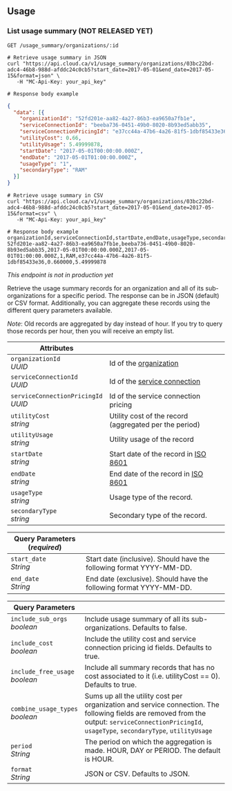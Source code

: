 ## Usage

<!-------------------- LIST USAGE SUMMARY -------------------->

### List usage summary (NOT RELEASED YET)

`GET /usage_summary/organizations/:id`

```shell
# Retrieve usage summary in JSON
curl "https://api.cloud.ca/v1/usage_summary/organizations/03bc22bd-adc4-46b8-988d-afddc24c0cb5?start_date=2017-05-01&end_date=2017-05-15&format=json" \
   -H "MC-Api-Key: your_api_key"

# Response body example
```
```json
{
  "data": [{
    "organizationId": "52fd201e-aa82-4a27-86b3-ea9650a7fb1e",
    "serviceConnectionId": "beeba736-0451-49b0-8020-8b93ed5abb35",
    "serviceConnectionPricingId": "e37cc44a-47b6-4a26-81f5-1dbf85433e36",
    "utilityCost": 0.66,
    "utilityUsage": 5.49999878,
    "startDate": "2017-05-01T00:00:00.000Z",
    "endDate": "2017-05-01T01:00:00.000Z",
    "usageType": "1",
    "secondaryType": "RAM"
  }]
}
```
```shell
# Retrieve usage summary in CSV
curl "https://api.cloud.ca/v1/usage_summary/organizations/03bc22bd-adc4-46b8-988d-afddc24c0cb5?start_date=2017-05-01&end_date=2017-05-15&format=csv" \
   -H "MC-Api-Key: your_api_key"

# Response body example
organizationId,serviceConnectionId,startDate,endDate,usageType,secondaryType,serviceConnectionPricingId,utilityCost,utilityUsage
52fd201e-aa82-4a27-86b3-ea9650a7fb1e,beeba736-0451-49b0-8020-8b93ed5abb35,2017-05-01T00:00:00.000Z,2017-05-01T01:00:00.000Z,1,RAM,e37cc44a-47b6-4a26-81f5-1dbf85433e36,0.660000,5.49999878
```

*This endpoint is not in production yet*

Retrieve the usage summary records for an organization and all of its sub-organizations for a specific period. The response can be in JSON (default) or CSV format. Additionally, you can aggregate these records using the different query parameters available.

*Note*: Old records are aggregated by day instead of hour. If you try to query those records per hour, then you will receive an empty list.

Attributes | &nbsp;
---- | -----------
`organizationId`<br/>*UUID* | Id of the [organization](#organizations)
`serviceConnectionId`<br/>*UUID* | Id of the [service connection](#service-connections)
`serviceConnectionPricingId`<br/>*UUID* | Id of the service connection pricing
`utilityCost`<br/>*string* | Utility cost of the record (aggregated per the period)
`utilityUsage`<br/>*string* | Utility usage of the record
`startDate`<br/>*string* | Start date of the record in [ISO 8601](#https://en.wikipedia.org/wiki/ISO_8601)
`endDate`<br/>*string* | End date of the record in [ISO 8601](#https://en.wikipedia.org/wiki/ISO_8601)
`usageType`<br/>*string* | Usage type of the record.
`secondaryType`<br/>*string* | Secondary type of the record.

Query Parameters (*required*) | &nbsp;
---------- | -----
`start_date`<br/>*String* | Start date (inclusive). Should have the following format YYYY-MM-DD.
`end_date`<br/>*String* | End date (exclusive). Should have the following format YYYY-MM-DD.

Query Parameters | &nbsp;
---------- | -----
`include_sub_orgs`<br/>*boolean* | Include usage summary of all its sub-organizations. Defaults to false.
`include_cost`<br/>*boolean* | Include the utility cost and service connection pricing id fields. Defaults to true.
`include_free_usage`<br/>*boolean* | Include all summary records that has no cost associated to it (i.e. utilityCost == 0). Defaults to true.
`combine_usage_types`<br/>*boolean* | Sums up all the utility cost per organization and service connection. The following fields are removed from the output: `serviceConnectionPricingId`, `usageType`, `secondaryType`, `utilityUsage` 
`period`<br/>*String* | The period on which the aggregation is made. HOUR, DAY or PERIOD. The default is HOUR.
`format`<br/>*String* | JSON or CSV. Defaults to JSON.